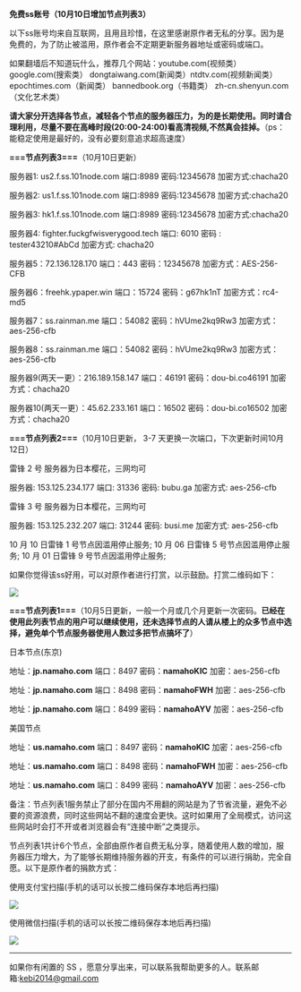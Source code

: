 **免费ss账号（10月10日增加节点列表3）**

以下ss账号均来自互联网，且用且珍惜，在这里感谢原作者无私的分享。因为是免费的，为了防止被滥用，原作者会不定期更新服务器地址或密码或端口。

如果翻墙后不知道玩什么，推荐几个网站：youtube.com(视频类）  google.com(搜索类）  dongtaiwang.com(新闻类）ntdtv.com(视频新闻类）
epochtimes.com（新闻类）
bannedbook.org（书籍类）
zh-cn.shenyun.com（文化艺术类）


**请大家分开选择各节点，减轻各个节点的服务器压力，为的是长期使用。同时请合理利用，尽量不要在高峰时段(20:00-24:00)看高清视频,不然真会挂掉。**（ps：能稳定使用是最好的，没有必要刻意追求超高速度）

**===节点列表3===**（10月10日更新）

服务器1: us2.f.ss.101node.com
端口:8989
密码:12345678
加密方式:chacha20

服务器2: us1.f.ss.101node.com
端口:8989
密码:12345678
加密方式:chacha20

服务器3: hk1.f.ss.101node.com
端口:8989
密码:12345678
加密方式:chacha20


服务器4: fighter.fuckgfwisverygood.tech
端口:  6010
密码 : tester43210#AbCd
加密方式: chacha20

服务器5：72.136.128.170 
端口：443 
密码：12345678 
加密方式：AES-256-CFB

服务器6：freehk.ypaper.win
端口：15724 
密码：g67hk1nT 
加密方式：rc4-md5

服务器7：ss.rainman.me
端口：54082 
密码：hVUme2kq9Rw3 
加密方式：aes-256-cfb

服务器8：ss.rainman.me
端口：54082 
密码：hVUme2kq9Rw3 
加密方式：aes-256-cfb

服务器9(两天一更）：216.189.158.147
端口：46191 
密码：dou-bi.co46191
加密方式：chacha20

服务器10(两天一更）：45.62.233.161
端口：16502 
密码：dou-bi.co16502
加密方式：chacha20



**===节点列表2===**（10月10日更新， 3-7 天更换一次端口，下次更新时间10月12日）

雷锋 2 号 服务器为日本樱花，三网均可

服务器: 153.125.234.177
端口: 31336
密码: bubu.ga
加密方式: aes-256-cfb

雷锋 3 号 服务器为日本樱花，三网均可

服务器: 153.125.232.207
端口: 31244
密码: busi.me
加密方式: aes-256-cfb

10 月 10 日雷锋 1 号节点因滥用停止服务;
10 月 06 日雷锋 5 号节点因滥用停止服务;
10 月 01 日雷锋 9 号节点因滥用停止服务;

如果你觉得该ss好用，可以对原作者进行打赏，以示鼓励。打赏二维码如下：

![](https://raw.githubusercontent.com/Alvin9999/pac2/master/yu1.PNG)


**===节点列表1===**（10月5日更新，一般一个月或几个月更新一次密码。**已经在使用此列表节点的用户可以继续使用，还未选择节点的人请从楼上的众多节点中选择，避免单个节点服务器使用人数过多把节点搞坏了**）

日本节点(东京)

地址：**jp.namaho.com**
端口：8497
密码：**namahoKIC**
加密：aes-256-cfb

地址：**jp.namaho.com**
端口：8498
密码：**namahoFWH**
加密：aes-256-cfb

地址：**jp.namaho.com**
端口：8499
密码：**namahoAYV**
加密：aes-256-cfb

美国节点

地址：**us.namaho.com**
端口：8497
密码：**namahoKIC**
加密：aes-256-cfb

地址：**us.namaho.com**
端口：8498
密码：**namahoFWH**
加密：aes-256-cfb

地址：**us.namaho.com**
端口：8499
密码：**namahoAYV**
加密：aes-256-cfb

备注：节点列表1服务禁止了部分在国内不用翻的网站是为了节省流量，避免不必要的资源浪费，同时这些网站不翻的速度会更快。这时如果用了全局模式，访问这些网站时会打不开或者浏览器会有“连接中断”之类提示。

节点列表1共计6个节点，全部由原作者自费无私分享，随着使用人数的增加，服务器压力增大，为了能够长期维持服务器的开支，有条件的可以进行捐助，完全自愿。以下是原作者的捐款方式：

使用支付宝扫描(手机的话可以长按二维码保存本地后再扫描)

![](https://raw.githubusercontent.com/Alvin9999/pac2/master/支付11.jpg)


使用微信扫描(手机的话可以长按二维码保存本地后再扫描)

![](https://raw.githubusercontent.com/Alvin9999/pac2/master/支付22.png)



***

如果你有闲置的 SS ，愿意分享出来，可以联系我帮助更多的人。联系邮箱:kebi2014@gmail.com



